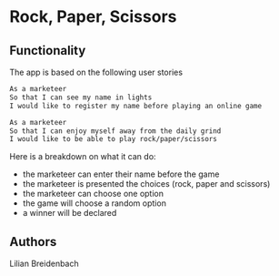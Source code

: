 # Rock, Paper, Scissors #

## Functionality ##
The app is based on the following user stories

```sh
As a marketeer
So that I can see my name in lights
I would like to register my name before playing an online game

As a marketeer
So that I can enjoy myself away from the daily grind
I would like to be able to play rock/paper/scissors
```
Here is a breakdown on what it can do:

- the marketeer can enter their name before the game
- the marketeer is presented the choices (rock, paper and scissors)
- the marketeer can choose one option
- the game will choose a random option
- a winner will be declared

## Authors ##
Lilian Breidenbach
